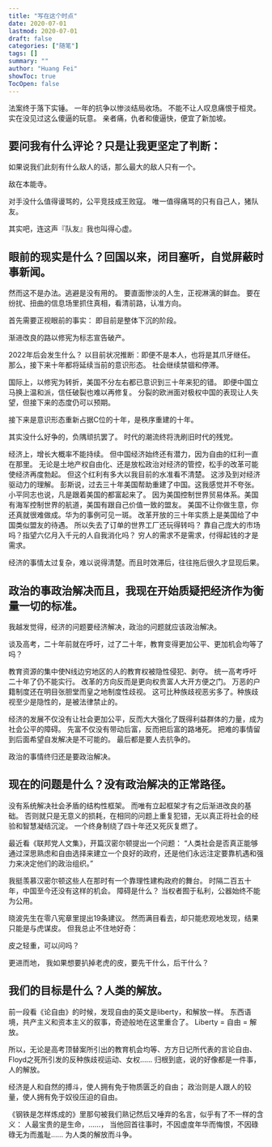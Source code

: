 ```yaml
---
title: "写在这个时点"
date: 2020-07-01
lastmod: 2020-07-01
draft: false
categories: ["随笔"]
tags: []
summary: ""
author: "Huang Fei"
showToc: true
TocOpen: false
---
```


法案终于落下实锤。
一年的抗争以惨淡结局收场。
不能不让人叹息痛恨于桓灵。
实在没见过这么傻逼的玩意。
亲者痛，仇者和傻逼快，便宜了新加坡。

## 要问我有什么评论？只是让我更坚定了判断：
如果说我们此刻有什么敌人的话，那么最大的敌人只有一个。

敌在本能寺。

对手没什么值得谩骂的，公平竞技成王败寇。
唯一值得痛骂的只有自己人，猪队友。

其实吧，连这声『队友』我也叫得心虚。

## 眼前的现实是什么？回国以来，闭目塞听，自觉屏蔽时事新闻。
然而这不是办法。逃避是没有用的。
要直面惨淡的人生，正视淋漓的鲜血。
要在纷扰、扭曲的信息场里抓住真相，看清前路，认准方向。

首先需要正视眼前的事实：
即目前是整体下沉的阶段。

渐进改良的路以修宪为标志宣告破产。

2022年后会发生什么？
以目前状况推断：即便不是本人，也将是其爪牙继任。
那么，接下来十年都将延续当前的意识形态。
社会继续禁锢和停滞。

国际上，以修宪为转折，美国不分左右都已意识到三十年来犯的错。
即便中国立马换上温和派，信任破裂也难以再修复。
分裂的欧洲面对极权中国的表现让人失望，但接下来的态度仍可以预期。

接下来是意识形态重新占据C位的十年，是秩序重建的十年。

其实没什么好争的，负隅顽抗罢了。
时代的潮流终将洗刷旧时代的残党。

经济上，增长大概率不能持续。
但中国经济始终还有潜力，因为自由的红利一直在那里。
无论是土地产权自由化、还是放松政治对经济的管控，松手的改革可能使经济再度勃起。
但这个红利有多大以我目前的水准看不清楚。
这涉及到对经济驱动力的理解。
彭斯说，过去三十年美国帮助重建了中国。这我感觉并不夸张。
小平同志也说，凡是跟着美国的都富起来了。
因为美国控制世界贸易体系。美国有海军控制世界的航道，美国有跟自己价值一致的盟友。
美国不让你做生意，你还真就很难做成。华为的事例可见一斑。
改革开放的三十年实质上是美国给了中国类似盟友的待遇。
所以失去了订单的世界工厂还玩得转吗？
靠自己庞大的市场吗？指望六亿月入千元的人自我消化吗？
穷人的需求不是需求，付得起钱的才是需求。

经济的事情太过复杂，难以说得清楚。而且时效滞后，往往拖后很久才显现后果。

## 政治的事政治解决而且，我现在开始质疑把经济作为衡量一切的标准。
我越发觉得，经济的问题要经济解决，政治的问题就应该政治解决。

谈及高考，二十年前就在呼吁，过了二十年，教育变得更加公平、更加机会均等了吗？

教育资源的集中使N线边穷地区的人的教育权被隐性侵犯、剥夺。
统一高考呼吁二十年了仍不能实行。
改革的方向反而是更向权贵富人大开方便之门。
万恶的户籍制度还在明目张胆堂而皇之地制度性歧视。
这可比种族歧视恶劣多了。种族歧视至少是隐性的，是被法律禁止的。

经济的发展不仅没有让社会更加公平，反而大大强化了既得利益群体的力量，成为社会公平的障碍。
先富不仅没有带动后富，反而把后富的路堵死。
把难的事情留到后面希望自发解决是不可能的。
最后都是要人去抗争的。

政治的事情终归还是要政治解决。

## 现在的问题是什么？没有政治解决的正常路径。
没有系统解决社会矛盾的结构性框架。
而唯有立起框架才有之后渐进改良的基础。
否则就只是无意义的损耗，在相同的问题上重复犯错，无以真正将社会的经验和智慧凝结沉淀。
一个终身制绕了四十年还又死灰复燃了。

最近看《联邦党人文集》，开篇汉密尔顿提出一个问题：
“人类社会是否真正能够通过深思熟虑和自由选择来建立一个良好的政府，还是他们永远注定要靠机遇和强力来决定他们的政治组织。”

我挺羡慕汉密尔顿这些人在那时有一个靠理性建构政府的舞台。
时隔二百五十年，中国至今还没有这样的机会。
障碍是什么？
当权者囿于私利，公器始终不能为公用。

晓波先生在零八宪章里提出19条建议。
然而满目看去，却只能悲观地发现，结果只能是与虎谋皮。
但我总止不住地好奇：

皮之轻重，可以问吗？

更进而地，
我如果想要扒掉老虎的皮，要先干什么，后干什么？

## 我们的目标是什么？人类的解放。
前一段看《论自由》的时候，发现自由的英文是liberty，和解放一样。
东西语境，共产主义和资本主义的叙事，奇迹般地在这里重合了。
Liberty = 自由 = 解放。

所以，无论是高考顶替案所引出的教育机会均等、方方日记所代表的言论自由、Floyd之死所引发的反种族歧视运动、女权……
归根到底，说的好像都是一件事，人的解放。

经济是人和自然的搏斗，使人拥有免于物质匮乏的自由；
政治则是人跟人的较量，使人拥有免于奴役压迫的自由。

《钢铁是怎样炼成的》里那句被我们熟记然后又唾弃的名言，似乎有了不一样的含义：
人最宝贵的是生命，……，
当他回首往事时，不因虚度年华而悔恨，不因碌碌无为而羞耻……
为人类的解放而斗争。